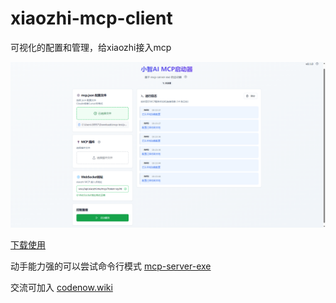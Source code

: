 # xiaozhi-mcp-client

可视化的配置和管理，给xiaozhi接入mcp

![app](./app.png)

[下载使用](https://github.com/shadowcz007/xiaozhi-mcp-client/releases)

动手能力强的可以尝试命令行模式 [mcp-server-exe](https://github.com/shadowcz007/mcp_server_exe)

交流可加入 [codenow.wiki](https://codenow.wiki/)
